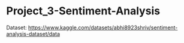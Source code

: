 # Project_3-Sentiment-Analysis

Dataset:
https://www.kaggle.com/datasets/abhi8923shriv/sentiment-analysis-dataset/data
